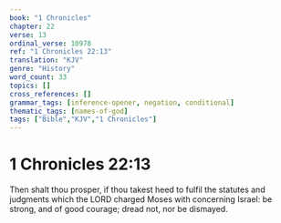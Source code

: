 ```yaml
---
book: "1 Chronicles"
chapter: 22
verse: 13
ordinal_verse: 10978
ref: "1 Chronicles 22:13"
translation: "KJV"
genre: "History"
word_count: 33
topics: []
cross_references: []
grammar_tags: [inference-opener, negation, conditional]
thematic_tags: [names-of-god]
tags: ["Bible","KJV","1 Chronicles"]
---
```


# 1 Chronicles 22:13

Then shalt thou prosper, if thou takest heed to fulfil the statutes and judgments which the LORD charged Moses with concerning Israel: be strong, and of good courage; dread not, nor be dismayed.
